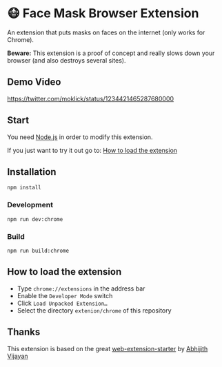 # 😷 Face Mask Browser Extension

An extension that puts masks on faces on the internet (only works for Chrome).

**Beware:** This extension is a proof of concept and really slows down your browser (and also destroys several sites).

## Demo Video

https://twitter.com/moklick/status/1234421465287680000


## Start

You need [Node.js](https://nodejs.org) in order to modify this extension.

If you just want to try it out go to: [How to load the extension](#how-to-load-the-extension)

## Installation

```
npm install
```

### Development

```
npm run dev:chrome
```

### Build

```
npm run build:chrome
```

## How to load the extension

- Type `chrome://extensions` in the address bar
- Enable the `Developer Mode` switch
- Click `Load Unpacked Extension…`
- Select the directory `extenion/chrome` of this repository

## Thanks

This extension is based on the great [web-extension-starter](https://github.com/abhijithvijayan/web-extension-starter) by [Abhijith Vijayan](https://twitter.com/_abhijithv)

